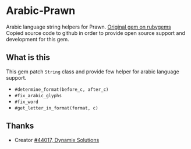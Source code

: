 # Arabic-Prawn

Arabic language string helpers for Prawn. [Original gem on rubygems](https://rubygems.org/gems/Arabic-Prawn/versions/0.0.1)
Copied source code to github in order to provide open source support and development for this gem.

## What is this
This gem patch `String` class and provide few helper for arabic language support.
- `#determine_format(before_c, after_c)`
- `#fix_arabic_glyphs`
- `#fix_word`
- `#get_letter_in_format(format, c)`

## Thanks
- Creator [#44017, Dynamix Solutions](https://rubygems.org/profiles/44017)
